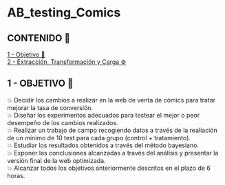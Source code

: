 # AB_testing_Comics
## CONTENIDO 📑
[1 - Objetivo 🎯](#O)<br />
[2 - Extracción, Transformación y Carga ⚙️](#ETL) <br />
 
## 1 - OBJETIVO 🎯<a name="O"/>   
💥 Decidir los cambios a realizar en la web de venta de cómics para tratar mejorar la tasa de conversión. <br />
💥 Diseñar los experimentos adecuados para testear el mejor o peor desempeño de los cambios realizados. <br />
💥 Realizar un trabajo de campo recogiendo datos a través de la realiación de un mínimo de 10 test para cada grupo (control + tratamiento). <br />
💥 Estudiar los resultados obtenidos a través del método bayesiano. <br />
💥 Exponer las conclusiones alcanzadas a través del análisis y presentar la versión final de la web optimizada. <br />
💥 Alcanzar todos los objetivos anteriormente descritos en el plazo de 6 horas. <br />

